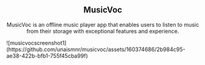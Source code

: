 <h2 align="center">MusicVoc</h2>

<p align="center">MusicVoc is an offline music player app that enables users to listen to music from their storage with exceptional features and experience.</p>
![musicvocscreenshot1](https://github.com/unaismnr/musicvoc/assets/160374686/2b984c95-ae38-422b-bfb1-755f45cba99f)
